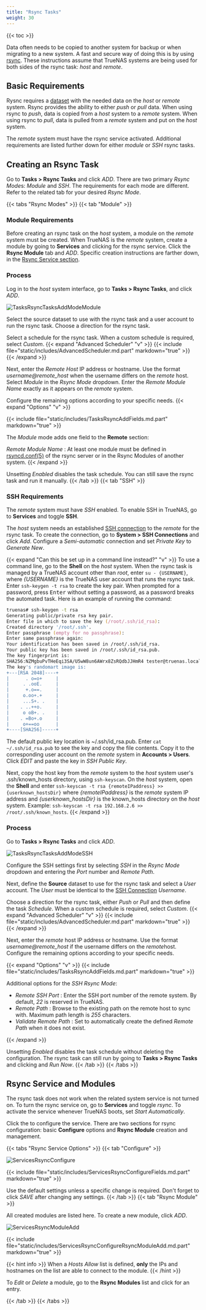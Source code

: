 ```yaml
---
title: "Rsync Tasks"
weight: 30
---
```


{{< toc >}}

Data often needs to be copied to another system for backup or when migrating to a new system.
A fast and secure way of doing this is by using [rsync](https://rsync.samba.org/).
These instructions assume that TrueNAS systems are being used for both sides of the rsync task: *host* and *remote*.

## Basic Requirements

Rysnc requires a [dataset](/CORE/Storage/DataPool/datasets) with the needed data on the *host* or *remote* system.
Rsync provides the ability to either *push* or *pull* data.
When using rsync to *push*, data is copied from a *host* system to a *remote* system.
When using rsync to *pull*, data is pulled from a *remote* system and put on the *host* system.

The *remote* system must have the rsync service activated.
Additional requirements are listed further down for either *module* or *SSH* rsync tasks.


## Creating an Rsync Task

Go to **Tasks > Rsync Tasks** and click *ADD*.
There are two primary *Rsync Mode*s: *Module* and *SSH*.
The requirements for each mode are different.
Refer to the related tab for your desired *Rsync Mode*.

{{< tabs "Rsync Modes" >}}
{{< tab "Module" >}}
### Module Requirements

Before creating an rsync task on the *host* system, a module on the *remote* system must be created.
When TrueNAS is the *remote* system, create a module by going to **Services** and clicking <i class="fa fa-pencil" aria-hidden="true" title="Pen"></i> for the rsync service.
Click the **Rsync Module** tab and *ADD*.
Specific creation instructions are farther down, in the [Rsync Service section](#rsync-service-and-modules).

### Process

Log in to the *host* system interface, go to **Tasks > Rsync Tasks**, and click *ADD*.

![TasksRsyncTasksAddModeModule](/images/CORE/12.0/TasksRsyncTasksAddModeModule.png "Rsync Task: Module Mode")

Select the source dataset to use with the rsync task and a user account to run the rsync task.
Choose a direction for the rsync task.

Select a schedule for the rsync task.
When a custom schedule is required, select *Custom*.
{{< expand "Advanced Scheduler" "v" >}}
{{< include file="static/includes/AdvancedScheduler.md.part" markdown="true" >}}
{{< /expand >}}

Next, enter the *Remote Host* IP address or hostname.
Use the format *username@remote_host* when the username differs on the *remote* host.
Select *Module* in the *Rsync Mode* dropdown. 
Enter the *Remote Module Name* exactly as it appears on the *remote* system.

Configure the remaining options according to your specific needs.
{{< expand "Options" "v" >}}

{{< include file="static/includes/TasksRsyncAddFields.md.part" markdown="true" >}}

The *Module* mode adds one field to the **Remote** section:

*Remote Module Name* : At least one module must be defined in [rsyncd.conf(5)](https://www.samba.org/ftp/rsync/rsyncd.conf.html) of the rsync server or in the Rsync Modules of another system.
{{< /expand >}}

Unsetting *Enabled* disables the task schedule.
You can still save the rsync task and run it manually.
{{< /tab >}}
{{< tab "SSH" >}}
### SSH Requirements

The *remote* system must have *SSH* enabled.
To enable SSH in TrueNAS, go to **Services** and toggle **SSH**.

The *host* system needs an established [SSH connection]() to the *remote* for the rsync task.
To create the connection, go to **System > SSH Connections** and click *Add*.
Configure a *Semi-automatic* connection and set *Private Key* to *Generate New*.

{{< expand "Can this be set up in a command line instead?" "v" >}}
To use a command line, go to the **Shell** on the *host* system.
When the rsync task is managed by a TrueNAS account other than *root*, enter `su - {USERNAME}`, where *{USERNAME}* is the TrueNAS user account that runs the rsync task.
Enter `ssh-keygen -t rsa` to create the key pair.
When prompted for a password, press <kbd>Enter</kbd> without setting a password, as a password breaks the automated task.
Here is an example of running the command:

```zsh
truenas# ssh-keygen -t rsa
Generating public/private rsa key pair.
Enter file in which to save the key (/root/.ssh/id_rsa):
Created directory '/root/.ssh'.
Enter passphrase (empty for no passphrase):
Enter same passphrase again:
Your identification has been saved in /root/.ssh/id_rsa.
Your public key has been saved in /root/.ssh/id_rsa.pub.
The key fingerprint is:
SHA256:NZMgbuPvTHeEqi3SA/U5wW8un6AWrx8ZsRQdbJJHmR4 tester@truenas.local
The key's randomart image is:
+---[RSA 2048]----+
|      . o=o+     |
|     . .ooE.     |
|      +.o==.     |
|     o.oo+.+     |
|     ...S+. .    |
|    . ..++o.     |
|     o oB+. .    |
|    . =Bo+.o     |
|     o+==oo      |
+----[SHA256]-----+
```
The default public key location is <file>\~/.ssh/id_rsa.pub</file>.
Enter `cat ~/.ssh/id_rsa.pub` to see the key and copy the file contents.
Copy it to the corresponding user account on the *remote* system in **Accounts > Users**.
Click *EDIT* and paste the key in *SSH Public Key*.

Next, copy the host key from the *remote* system to the *host* system user's <file>.ssh/known_hosts</file> directory, using `ssh-keyscan`.
On the *host* system, open the **Shell** and enter `ssh-keyscan -t rsa {remoteIPaddress} >> {userknown_hostsDir}` where *{remoteIPaddress}* is the *remote* system IP address and *{userknown_hostsDir}* is the <file>known_hosts</file> directory on the *host* system.
Example: `ssh-keyscan -t rsa 192.168.2.6 >> /root/.ssh/known_hosts`.
{{< /expand >}}

### Process

Go to **Tasks > Rsync Tasks** and click *ADD*.

![TasksRsyncTasksAddModeSSH](/images/CORE/12.0/TasksRsyncTasksAddModeSSH.png "Rsync Task: SSH Mode")

Configure the SSH settings first by selecting *SSH* in the *Rsync Mode* dropdown and entering the *Port* number and *Remote Path*.

Next, define the **Source** dataset to use for the rsync task and select a *User* account.
The *User* must be identical to the [SSH Connection]() *Username*.

Choose a direction for the rsync task, either *Push* or *Pull* and then define the task *Schedule*.
When a custom schedule is required, select *Custom*.
{{< expand "Advanced Scheduler" "v" >}}
{{< include file="static/includes/AdvancedScheduler.md.part" markdown="true" >}}
{{< /expand >}}

Next, enter the *remote* host IP address or hostname.
Use the format *username@remote_host* if the username differs on the *remote*host.
Configure the remaining options according to your specific needs.

{{< expand "Options" "v" >}}
{{< include file="static/includes/TasksRsyncAddFields.md.part" markdown="true" >}}

Additional options for the *SSH Rsync Mode*:

* *Remote SSH Port* : Enter the SSH port number of the remote system. By default, *22* is reserved in TrueNAS.
* *Remote Path* : Browse to the existing path on the remote host to sync with. Maximum path length is *255* characters.
* *Validate Remote Path* : Set to automatically create the defined *Remote Path* when it does not exist.

{{< /expand >}}

Unsetting *Enabled* disables the task schedule without deleting the configuration.
The rsync task can still run by going to **Tasks > Rsync Tasks** and clicking <i class="fa fa-chevron-right"></i> and *Run Now*.
{{< /tab >}}
{{< /tabs >}}

## Rsync Service and Modules

The rsync task does not work when the related system service is not turned on.
To turn the rsync service on, go to **Services** and toggle *rsync*.
To activate the service whenever TrueNAS boots, set *Start Automatically*.

Click the <i class="fa fa-pencil" aria-hidden="true" title="pencil"></i> to configure the service.
There are two sections for rsync configuration: basic **Configure** options and **Rsync Module** creation and management.

{{< tabs "Rsync Service Options" >}}
{{< tab "Configure" >}}

![ServicesRsyncConfigure](/images/CORE/12.0/ServicesRsyncConfigure.png "rsync service options")

{{< include file="static/includes/ServicesRsyncConfigureFields.md.part" markdown="true" >}}

Use the default settings unless a specific change is required.
Don't forget to click *SAVE* after changing any settings.
{{< /tab >}}
{{< tab "Rsync Module" >}}

All created modules are listed here.
To create a new module, click *ADD*.

![ServicesRsyncModuleAdd](/images/CORE/12.0/ServicesRsyncModuleAdd.png "Creating a rsync module")

{{< include file="static/includes/ServicesRsyncConfigureRsyncModuleAdd.md.part" markdown="true" >}}

{{< hint info >}}
When a *Hosts Allow* list is defined, **only** the IPs and hostnames on the list are able to connect to the module.
{{< /hint >}}

To *Edit* or *Delete* a module, go to the **Rsync Modules** list and click <i class="fa fa-chevron-right"></i> for an entry.

{{< /tab >}}
{{< /tabs >}}
